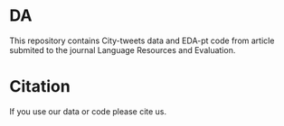 # DA

This repository contains City-tweets data and EDA-pt code from article submited to the journal Language Resources and Evaluation.

# Citation
If you use our data or code please  cite us.
